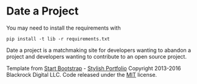 # Date a Project

You may need to install the requirements with

~~~~
pip install -t lib -r requirements.txt
~~~~

Date a project is a matchmaking site for developers wanting to abandon a project and developers wanting to contribute to an open source project.

Template from  [Start Bootstrap](http://startbootstrap.com/) - [Stylish Portfolio](http://startbootstrap.com/template-overviews/stylish-portfolio/) Copyright 2013-2016 Blackrock Digital LLC. Code released under the [MIT](https://github.com/BlackrockDigital/startbootstrap-stylish-portfolio/blob/gh-pages/LICENSE) license.
